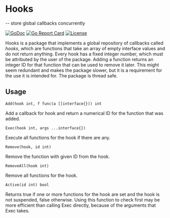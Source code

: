  # Hooks
   -- store global callbacks concurrently

[![GoDoc](https://godoc.org/github.com/rasteric/hooks/go?status.svg)](https://godoc.org/github.com/rasteric/hooks)
[![Go Report Card](https://goreportcard.com/badge/github.com/rasteric/hooks)](https://goreportcard.com/report/github.com/rasteric/hooks)
[![License](https://img.shields.io/badge/License-BSD%203--Clause-blue.svg)](https://opensource.org/licenses/BSD-3-Clause)

Hooks is a package that implements a global repository of callbacks called _hooks_, which are functions that take an array of empty interface values and do not return anything. Every hook has a fixed integer number, which must be attributed by the user of the package. Adding a function returns an integer ID for that function that can be used to remove it later. This might seem redundant and makes the package slower, but it is a requirement for the use it is intended for. The package is thread safe.

## Usage

`Add(hook int, f func(a []interface{})) int`

Add a callback for hook and return a numerical ID for the function that was added.

`Exec(hook int, args ...interface{})`

Execute all functions for the hook if there are any.

`Remove(hook, id int)`

Remove the function with given ID from the hook.

`RemoveAll(hook int)`

Remove all functions for the hook.

`Active(id int) bool`

Returns true if one or more functions for the hook are set and the hook is not suspended, false otherwise. Using this function to check first may be more efficient than calling Exec directly, because of the arguments that Exec takes.


